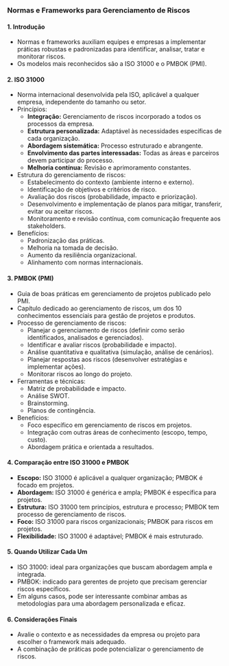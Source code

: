 ### Normas e Frameworks para Gerenciamento de Riscos

#### 1. Introdução

- Normas e frameworks auxiliam equipes e empresas a implementar práticas robustas e padronizadas para identificar, analisar, tratar e monitorar riscos.
- Os modelos mais reconhecidos são a ISO 31000 e o PMBOK (PMI).

#### 2. ISO 31000

- Norma internacional desenvolvida pela ISO, aplicável a qualquer empresa, independente do tamanho ou setor.
- Princípios:
  - **Integração:** Gerenciamento de riscos incorporado a todos os processos da empresa.
  - **Estrutura personalizada:** Adaptável às necessidades específicas de cada organização.
  - **Abordagem sistemática:** Processo estruturado e abrangente.
  - **Envolvimento das partes interessadas:** Todas as áreas e parceiros devem participar do processo.
  - **Melhoria contínua:** Revisão e aprimoramento constantes.
- Estrutura do gerenciamento de riscos:
  - Estabelecimento do contexto (ambiente interno e externo).
  - Identificação de objetivos e critérios de risco.
  - Avaliação dos riscos (probabilidade, impacto e priorização).
  - Desenvolvimento e implementação de planos para mitigar, transferir, evitar ou aceitar riscos.
  - Monitoramento e revisão contínua, com comunicação frequente aos stakeholders.
- Benefícios:
  - Padronização das práticas.
  - Melhoria na tomada de decisão.
  - Aumento da resiliência organizacional.
  - Alinhamento com normas internacionais.

#### 3. PMBOK (PMI)

- Guia de boas práticas em gerenciamento de projetos publicado pelo PMI.
- Capítulo dedicado ao gerenciamento de riscos, um dos 10 conhecimentos essenciais para gestão de projetos e produtos.
- Processo de gerenciamento de riscos:
  - Planejar o gerenciamento de riscos (definir como serão identificados, analisados e gerenciados).
  - Identificar e avaliar riscos (probabilidade e impacto).
  - Análise quantitativa e qualitativa (simulação, análise de cenários).
  - Planejar respostas aos riscos (desenvolver estratégias e implementar ações).
  - Monitorar riscos ao longo do projeto.
- Ferramentas e técnicas:
  - Matriz de probabilidade e impacto.
  - Análise SWOT.
  - Brainstorming.
  - Planos de contingência.
- Benefícios:
  - Foco específico em gerenciamento de riscos em projetos.
  - Integração com outras áreas de conhecimento (escopo, tempo, custo).
  - Abordagem prática e orientada a resultados.

#### 4. Comparação entre ISO 31000 e PMBOK

- **Escopo:** ISO 31000 é aplicável a qualquer organização; PMBOK é focado em projetos.
- **Abordagem:** ISO 31000 é genérica e ampla; PMBOK é específica para projetos.
- **Estrutura:** ISO 31000 tem princípios, estrutura e processo; PMBOK tem processo de gerenciamento de riscos.
- **Foco:** ISO 31000 para riscos organizacionais; PMBOK para riscos em projetos.
- **Flexibilidade:** ISO 31000 é adaptável; PMBOK é mais estruturado.

#### 5. Quando Utilizar Cada Um

- ISO 31000: ideal para organizações que buscam abordagem ampla e integrada.
- PMBOK: indicado para gerentes de projeto que precisam gerenciar riscos específicos.
- Em alguns casos, pode ser interessante combinar ambas as metodologias para uma abordagem personalizada e eficaz.

#### 6. Considerações Finais

- Avalie o contexto e as necessidades da empresa ou projeto para escolher o framework mais adequado.
- A combinação de práticas pode potencializar o gerenciamento de riscos.
